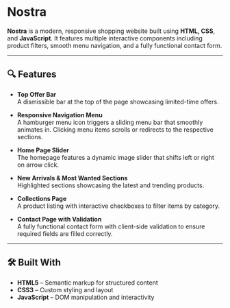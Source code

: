 # Nostra



**Nostra** is a modern, responsive shopping website built using **HTML, CSS**, and **JavaScript**. It features multiple interactive components including product filters, smooth menu navigation, and a fully functional contact form.

---

## 🔍 Features

- **Top Offer Bar**  
  A dismissible bar at the top of the page showcasing limited-time offers.

- **Responsive Navigation Menu**  
  A hamburger menu icon triggers a sliding menu bar that smoothly animates in. Clicking menu items scrolls or redirects to the respective sections.

- **Home Page Slider**  
  The homepage features a dynamic image slider that shifts left or right on arrow click.

- **New Arrivals & Most Wanted Sections**  
  Highlighted sections showcasing the latest and trending products.

- **Collections Page**  
  A product listing with interactive checkboxes to filter items by category.

- **Contact Page with Validation**  
  A fully functional contact form with client-side validation to ensure required fields are filled correctly.

---

## 🛠️ Built With

- **HTML5** – Semantic markup for structured content  
- **CSS3** – Custom styling and layout  
- **JavaScript** – DOM manipulation and interactivity
